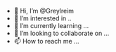 - 👋 Hi, I’m @Greylreim
- 👀 I’m interested in ..
- 🌱 I’m currently learning ...
- 💞️ I’m looking to collaborate on ...
- 📫 How to reach me ...

<!---
Greylreim/Greylreim is a ✨ special ✨ repository because its `README.md` (this file) appears on your GitHub profile.
You can click the Preview link to take a look at your changes.
--->
